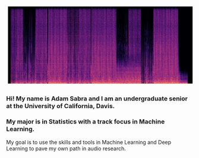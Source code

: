 ![](https://github.com/theadamsabra/theadamsabra/blob/master/spec.png)

### Hi! My name is Adam Sabra and I am an undergraduate senior at the University of California, Davis.
### My major is in Statistics with a track focus in Machine Learning.

My goal is to use the skills and tools in Machine Learning and Deep Learning to pave my own path in audio research.
